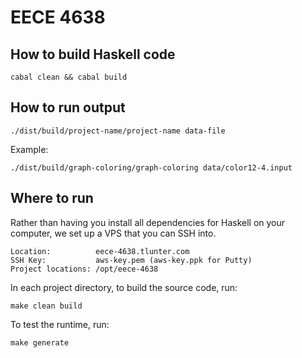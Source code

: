 # EECE 4638

## How to build Haskell code

    cabal clean && cabal build

## How to run output

    ./dist/build/project-name/project-name data-file

Example:

    ./dist/build/graph-coloring/graph-coloring data/color12-4.input

## Where to run

Rather than having you install all dependencies for Haskell on your computer, we set up a VPS that you can SSH into.

    Location:          eece-4638.tlunter.com
    SSH Key:           aws-key.pem (aws-key.ppk for Putty)
    Project locations: /opt/eece-4638

In each project directory, to build the source code, run:
 
    make clean build

To test the runtime, run:

    make generate
